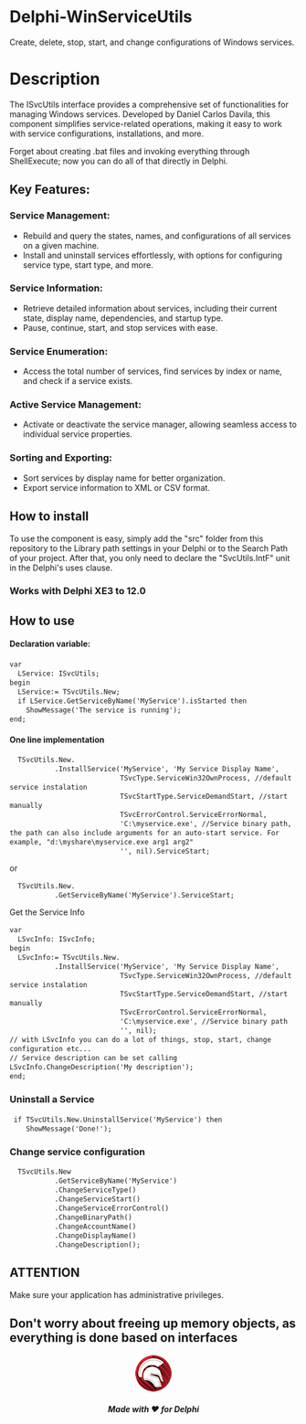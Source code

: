 # Delphi-WinServiceUtils
Create, delete, stop, start, and change configurations of Windows services.

# Description
The ISvcUtils interface provides a comprehensive set of functionalities for managing Windows services. Developed by Daniel Carlos Davila, this component simplifies service-related operations, making it easy to work with service configurations, installations, and more.

Forget about creating .bat files and invoking everything through ShellExecute; now you can do all of that directly in Delphi.

## Key Features:

### Service Management:

 - Rebuild and query the states, names, and configurations of all services on a given machine.
 - Install and uninstall services effortlessly, with options for configuring service type, start type, and more.

### Service Information:

 - Retrieve detailed information about services, including their current state, display name, dependencies, and startup type.
 - Pause, continue, start, and stop services with ease.

### Service Enumeration:

 - Access the total number of services, find services by index or name, and check if a service exists.
   
### Active Service Management:

 - Activate or deactivate the service manager, allowing seamless access to individual service properties.

### Sorting and Exporting:

 - Sort services by display name for better organization.
 - Export service information to XML or CSV format.

## How to install

To use the component is easy, simply add the "src" folder from this repository to the Library path settings in your Delphi or to the Search Path of your project. After that, you only need to declare the "SvcUtils.IntF" unit in the Delphi's uses clause.

### Works with Delphi XE3 to 12.0

## How to use

#### Declaration variable:
```Delphi
var
  LService: ISvcUtils;
begin
  LService:= TSvcUtils.New;
  if LService.GetServiceByName('MyService').isStarted then
    ShowMessage('The service is running');
end;
```

#### One line implementation
```Delphi
  TSvcUtils.New.
           .InstallService('MyService', 'My Service Display Name',
                           TSvcType.ServiceWin32OwnProcess, //default service instalation
                           TSvcStartType.ServiceDemandStart, //start manually
                           TSvcErrorControl.ServiceErrorNormal,
                           'C:\myservice.exe', //Service binary path, the path can also include arguments for an auto-start service. For example, "d:\myshare\myservice.exe arg1 arg2"
                           '', nil).ServiceStart;               
```
or 
```Delphi
  TSvcUtils.New.
           .GetServiceByName('MyService').ServiceStart;               
```

Get the Service Info 

```Delphi
var
  LSvcInfo: ISvcInfo;
begin
  LSvcInfo:= TSvcUtils.New.
           .InstallService('MyService', 'My Service Display Name',
                           TSvcType.ServiceWin32OwnProcess, //default service instalation
                           TSvcStartType.ServiceDemandStart, //start manually
                           TSvcErrorControl.ServiceErrorNormal,
                           'C:\myservice.exe', //Service binary path
                           '', nil);
// with LSvcInfo you can do a lot of things, stop, start, change configuration etc...
// Service description can be set calling LSvcInfo.ChangeDescription('My description');
end;           
```

### Uninstall a Service
```Delphi
 if TSvcUtils.New.UninstallService('MyService') then
    ShowMessage('Done!');
```

### Change service configuration 
```Delphi
  TSvcUtils.New
           .GetServiceByName('MyService')
           .ChangeServiceType()
           .ChangeServiceStart()
           .ChangeServiceErrorControl()
           .ChangeBinaryPath()
           .ChangeAccountName()
           .ChangeDisplayName()
           .ChangeDescription(); 
```

## ATTENTION 
 Make sure your application has administrative privileges.


## Don't worry about freeing up memory objects, as everything is done based on interfaces

<p align="center">
<img src="img/Delphi.png" alt="Delphi">
</p>
<h5 align="center">

Made with :heart: for Delphi
</h5>
